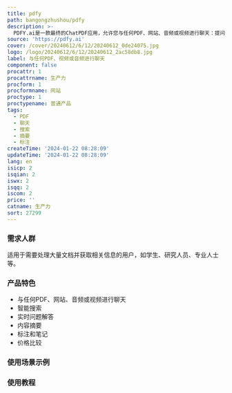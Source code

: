 ```yaml
---
title: pdfy
path: bangongzhushou/pdfy
description: >-
  PDFY.ai是一款最终的ChatPDF应用，允许您与任何PDF、网站、音频或视频进行聊天：提问、获取摘要，找到您所需的一切！它提供智能搜索、实时问题解答、内容摘要、标注和笔记、价格比较等功能。它能够帮助您更高效地处理大量文档，并轻松获取所需信息。
source: 'https://pdfy.ai'
cover: /cover/20240612/6/12/20240612_0de24075.jpg
logo: /logo/20240612/6/12/20240612_2ac58db8.jpg
label: 与任何PDF、视频或音频进行聊天
component: false
procattr: 1
procattrname: 生产力
procform: 1
procformname: 网站
proctype: 1
proctypename: 普通产品
tags:
  - PDF
  - 聊天
  - 搜索
  - 摘要
  - 标注
createTime: '2024-01-22 08:28:09'
updateTime: '2024-01-22 08:28:09'
lang: en
isicp: 2
isqian: 2
iswx: 2
isqq: 2
iscom: 2
price: ''
catname: 生产力
sort: 27299
---
```




### 需求人群
适用于需要处理大量文档并获取相关信息的用户，如学生、研究人员、专业人士等。

### 产品特色
- 与任何PDF、网站、音频或视频进行聊天
- 智能搜索
- 实时问题解答
- 内容摘要
- 标注和笔记
- 价格比较

### 使用场景示例


### 使用教程


  

